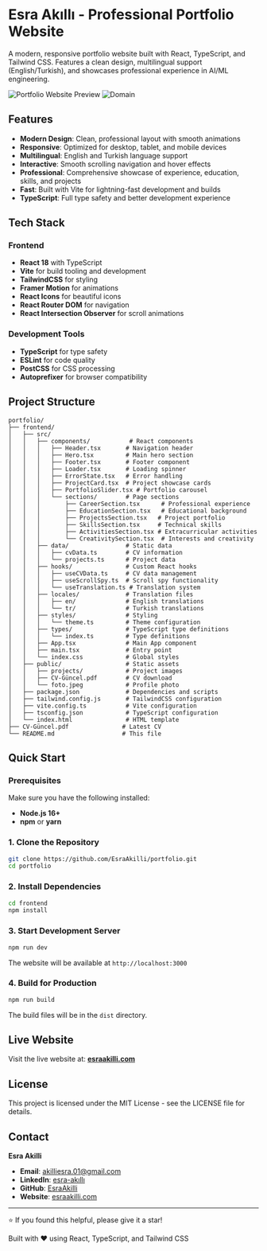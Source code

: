 # Esra Akıllı - Professional Portfolio Website

A modern, responsive portfolio website built with React, TypeScript, and Tailwind CSS. Features a clean design, multilingual support (English/Turkish), and showcases professional experience in AI/ML engineering.

![Portfolio Website Preview](https://img.shields.io/badge/Status-Live-brightgreen)
![Domain](https://img.shields.io/badge/Domain-esraakilli.com-blue)

## Features

- **Modern Design**: Clean, professional layout with smooth animations
- **Responsive**: Optimized for desktop, tablet, and mobile devices
- **Multilingual**: English and Turkish language support
- **Interactive**: Smooth scrolling navigation and hover effects
- **Professional**: Comprehensive showcase of experience, education, skills, and projects
- **Fast**: Built with Vite for lightning-fast development and builds
- **TypeScript**: Full type safety and better development experience

## Tech Stack

### Frontend
- **React 18** with TypeScript
- **Vite** for build tooling and development
- **TailwindCSS** for styling
- **Framer Motion** for animations
- **React Icons** for beautiful icons
- **React Router DOM** for navigation
- **React Intersection Observer** for scroll animations

### Development Tools
- **TypeScript** for type safety
- **ESLint** for code quality
- **PostCSS** for CSS processing
- **Autoprefixer** for browser compatibility

## Project Structure

```
portfolio/
├── frontend/
│   ├── src/
│   │   ├── components/           # React components
│   │   │   ├── Header.tsx       # Navigation header
│   │   │   ├── Hero.tsx         # Main hero section
│   │   │   ├── Footer.tsx       # Footer component
│   │   │   ├── Loader.tsx       # Loading spinner
│   │   │   ├── ErrorState.tsx   # Error handling
│   │   │   ├── ProjectCard.tsx  # Project showcase cards
│   │   │   ├── PortfolioSlider.tsx # Portfolio carousel
│   │   │   └── sections/        # Page sections
│   │   │       ├── CareerSection.tsx      # Professional experience
│   │   │       ├── EducationSection.tsx   # Educational background
│   │   │       ├── ProjectsSection.tsx   # Project portfolio
│   │   │       ├── SkillsSection.tsx     # Technical skills
│   │   │       ├── ActivitiesSection.tsx # Extracurricular activities
│   │   │       └── CreativitySection.tsx  # Interests and creativity
│   │   ├── data/                # Static data
│   │   │   ├── cvData.ts        # CV information
│   │   │   └── projects.ts      # Project data
│   │   ├── hooks/               # Custom React hooks
│   │   │   ├── useCVData.ts     # CV data management
│   │   │   ├── useScrollSpy.ts  # Scroll spy functionality
│   │   │   └── useTranslation.ts # Translation system
│   │   ├── locales/             # Translation files
│   │   │   ├── en/              # English translations
│   │   │   └── tr/              # Turkish translations
│   │   ├── styles/              # Styling
│   │   │   └── theme.ts         # Theme configuration
│   │   ├── types/               # TypeScript type definitions
│   │   │   └── index.ts         # Type definitions
│   │   ├── App.tsx              # Main App component
│   │   ├── main.tsx             # Entry point
│   │   └── index.css            # Global styles
│   ├── public/                  # Static assets
│   │   ├── projects/            # Project images
│   │   ├── CV-Güncel.pdf        # CV download
│   │   └── foto.jpeg            # Profile photo
│   ├── package.json             # Dependencies and scripts
│   ├── tailwind.config.js       # TailwindCSS configuration
│   ├── vite.config.ts           # Vite configuration
│   ├── tsconfig.json            # TypeScript configuration
│   └── index.html               # HTML template
├── CV-Güncel.pdf               # Latest CV
└── README.md                   # This file
```

## Quick Start

### Prerequisites

Make sure you have the following installed:
- **Node.js 16+**
- **npm** or **yarn**

### 1. Clone the Repository

```bash
git clone https://github.com/EsraAkilli/portfolio.git
cd portfolio
```

### 2. Install Dependencies

```bash
cd frontend
npm install
```

### 3. Start Development Server

```bash
npm run dev
```

The website will be available at `http://localhost:3000`

### 4. Build for Production

```bash
npm run build
```

The build files will be in the `dist` directory.

## Live Website

Visit the live website at: **[esraakilli.com](https://esraakilli.com)**

## License

This project is licensed under the MIT License - see the LICENSE file for details.

##  Contact

**Esra Akilli**
- **Email**: akilliesra.01@gmail.com
- **LinkedIn**: [esra-akıllı](https://linkedin.com/in/esra-akıllı)
- **GitHub**: [EsraAkilli](https://github.com/EsraAkilli)
- **Website**: [esraakilli.com](https://esraakilli.com)

---

⭐ If you found this helpful, please give it a star!

Built with ❤️ using React, TypeScript, and Tailwind CSS
